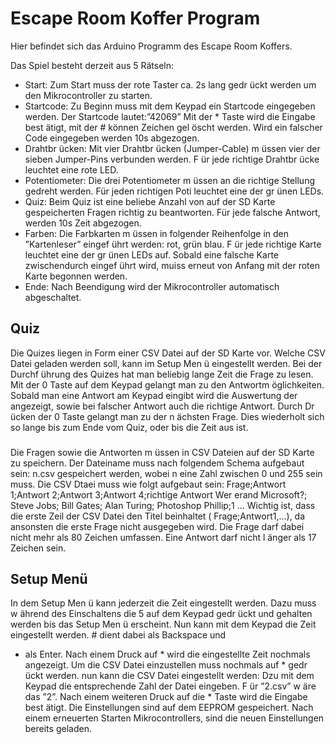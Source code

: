 # Escape Room Koffer Program

Hier befindet sich das Arduino Programm des Escape Room Koffers. 

Das Spiel besteht derzeit aus 5 Rätseln:
* Start: Zum Start muss der rote Taster ca. 2s lang gedr ̈uckt werden um den
Mikrocontroller zu starten.
* Startcode: Zu Beginn muss mit dem Keypad ein Startcode eingegeben werden.
Der Startcode lautet:”42069” Mit der * Taste wird die Eingabe best ̈atigt, mit der
\# können Zeichen gel ̈oscht werden. Wird ein falscher Code eingegeben werden 10s
abgezogen.
* Drahtbr ̈ucken: Mit vier Drahtbr ̈ucken (Jumper-Cable) m ̈ussen vier der sieben
Jumper-Pins verbunden werden. F ̈ur jede richtige Drahtbr ̈ucke leuchtet eine rote
LED.
* Potentiometer: Die drei Potentiometer m ̈ussen an die richtige Stellung gedreht
werden. Für jeden richtigen Poti leuchtet eine der gr ̈unen LEDs.
* Quiz: Beim Quiz ist eine beliebe Anzahl von auf der SD Karte gespeicherten Fragen
richtig zu beantworten. Für jede falsche Antwort, werden 10s Zeit abgezogen.
* Farben: Die Farbkarten m ̈ussen in folgender Reihenfolge in den ”Kartenleser”
eingef ̈uhrt werden: rot, grün blau. F ̈ur jede richtige Karte leuchtet eine der gr ̈unen
LEDs auf. Sobald eine falsche Karte zwischendurch eingef ̈uhrt wird, muiss erneut
von Anfang mit der roten Karte begonnen werden.
* Ende: Nach Beendigung wird der Mikrocontroller automatisch abgeschaltet.


## Quiz 
Die Quizes liegen in Form einer CSV Datei auf der SD Karte vor. Welche CSV Datei
geladen werden soll, kann im Setup Men ̈u eingestellt werden. Bei der Durchf ̈uhrung des
Quizes hat man beliebig lange Zeit die Frage zu lesen. Mit der 0 Taste auf dem Keypad gelangt man zu den Antwortm ̈oglichkeiten. Sobald man eine Antwort am Keypad eingibt
wird die Auswertung der angezeigt, sowie bei falscher Antwort auch die richtige Antwort.
Durch Dr ̈ucken der 0 Taste gelangt man zu der n ̈achsten Frage. Dies wiederholt sich so
lange bis zum Ende vom Quiz, oder bis die Zeit aus ist.

###
Die Fragen sowie die Antworten m ̈ussen in CSV Dateien auf der SD Karte zu speichern.
Der Dateiname muss nach folgendem Schema aufgebaut sein: n.csv gespeichert werden,
wobei n eine Zahl zwischen 0 und 255 sein muss. Die CSV Dtaei muss wie folgt aufgebaut
sein:
Frage;Antwort 1;Antwort 2;Antwort 3;Antwort 4;richtige Antwort
Wer erand Microsoft?; Steve Jobs; Bill Gates; Alan Turing; Photoshop Phillip;1
...
Wichtig ist, dass die erste Zeil der CSV Datei den Titel beinhaltet ( Frage;Antwort1,...),
da ansonsten die erste Frage nicht ausgegeben wird. Die Frage darf dabei nicht mehr als
80 Zeichen umfassen. Eine Antwort darf nicht l ̈anger als 17 Zeichen sein.

## Setup Menü
In dem Setup Men ̈u kann jederzeit die Zeit eingestellt werden.
Dazu muss w ̈ahrend des Einschaltens die 5 auf dem Keypad gedr ̈uckt und gehalten
werden bis das Setup Men ̈u erscheint.
Nun kann mit dem Keypad die Zeit eingestellt werden. # dient dabei als Backspace und
* als Enter. Nach einem Druck auf * wird die eingestellte Zeit nochmals angezeigt. Um
die CSV Datei einzustellen muss nochmals auf * gedr ̈uckt werden. nun kann die CSV
Datei eingestellt werden:
Dzu mit dem Keypad die entsprechende Zahl der Datei eingeben. F ̈ur ”2.csv” w ̈are das
”2”. Nach einem weiteren Druck auf die * Taste wird die Eingabe best ̈atigt.
Die Einstellungen sind auf dem EEPROM gespeichert. Nach einem erneuerten Starten
Mikrocontrollers, sind die neuen Einstellungen bereits geladen.
